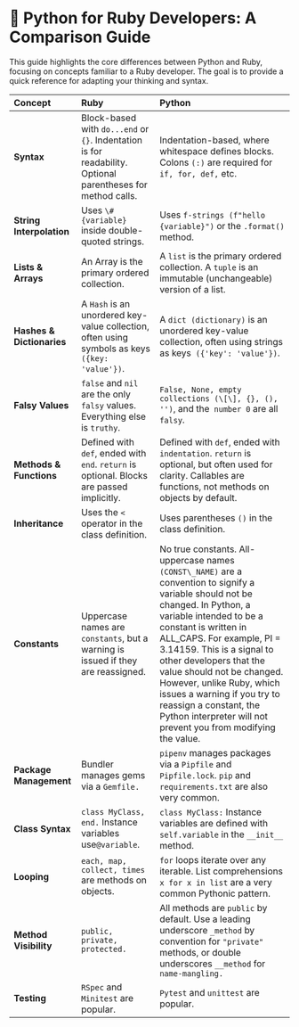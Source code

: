 # **🐍 Python for Ruby Developers: A Comparison Guide**

This guide highlights the core differences between Python and Ruby, focusing on concepts familiar to a Ruby developer. The goal is to provide a quick reference for adapting your thinking and syntax.

| Concept | Ruby | Python |
| :---- | :---- | :---- |
| **Syntax** | Block-based with `do...end` or `{}`. Indentation is for readability. Optional parentheses for method calls. | Indentation-based, where whitespace defines blocks. Colons `(:)` are required for `if, for, def,` etc. |
| **String Interpolation** | Uses `\#{variable}` inside double-quoted strings. | Uses `f-strings (f"hello {variable}")` or the `.format()` method. |
| **Lists & Arrays** | An Array is the primary ordered collection. | A `list` is the primary ordered collection. A `tuple` is an immutable (unchangeable) version of a list. |
| **Hashes & Dictionaries** | A `Hash` is an unordered key-value collection, often using symbols as keys `({key: 'value'})`. | A `dict (dictionary)` is an unordered key-value collection, often using strings as keys` ({'key': 'value'})`. |
| **Falsy Values** | `false` and `nil` are the only `falsy` values. Everything else is `truthy`. | `False, None, empty collections (\[\], {}, (), '')`, and the` number 0` are all `falsy`. |
| **Methods & Functions** | Defined with `def`, ended with `end`. `return` is optional. Blocks are passed implicitly. | Defined with `def`, ended with `indentation`. `return` is optional, but often used for clarity. Callables are functions, not methods on objects by default. |
| **Inheritance** | Uses the `<` operator in the class definition. | Uses parentheses `()` in the class definition. |
| **Constants** | Uppercase names are `constants`, but a warning is issued if they are reassigned. | No true constants. All-uppercase names `(CONST\_NAME)` are a convention to signify a variable should not be changed. In Python, a variable intended to be a constant is written in ALL_CAPS. For example, PI = 3.14159. This is a signal to other developers that the value should not be changed. However, unlike Ruby, which issues a warning if you try to reassign a constant, the Python interpreter will not prevent you from modifying the value. |
| **Package Management** | Bundler manages gems via a `Gemfile.` | `pipenv` manages packages via a `Pipfile` and `Pipfile.lock`. `pip` and `requirements.txt` are also very common. |
| **Class Syntax** | `class MyClass, end.` Instance variables use`@variable`. | `class MyClass:` Instance variables are defined with `self.variable` in the `__init__` method. |
| **Looping** | `each, map, collect, times` are methods on objects. | `for` loops iterate over any iterable. List comprehensions `x for x in list` are a very common Pythonic pattern. |
| **Method Visibility** | `public, private, protected.` | All methods are `public` by default. Use a leading underscore `_method` by convention for `"private"` methods, or double underscores `__method` for `name-mangling.` |
| **Testing** | `RSpec` and `Minitest` are popular. | `Pytest` and `unittest` are popular.|
